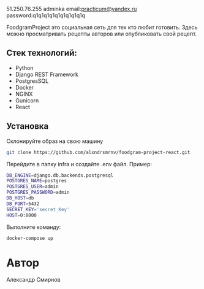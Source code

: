 51.250.76.255
adminka
email:practicum@yandex.ru
password:q1q1q1q1q1q1q1q1q1q


FoodgramProject это социальная сеть для тех кто любит готовить. Здесь можно просматривать рецепты авторов или опубликовать свой рецепт.

## Стек технологий:

- Python
- Django REST Framework
- PostgresSQL
- Docker
- NGINX
- Gunicorn
- React


## Установка

Склонируйте образ на свою машину
```sh
git clone https://github.com/alxndrsmrnv/foodgram-project-react.git
```
Перейдите в папку infra и создайте .env файл. Пример:
```sh
DB_ENGINE=django.db.backends.postgresql
POSTGRES_NAME=postgres
POSTGRES_USER=admin
POSTGRES_PASSWORD=admin
DB_HOST=db
DB_PORT=5432
SECRET_KEY='secret_Key'
HOST=0:8000
```
Выполните команду:
```sh
docker-compose up
```
# Автор
Александр Смирнов